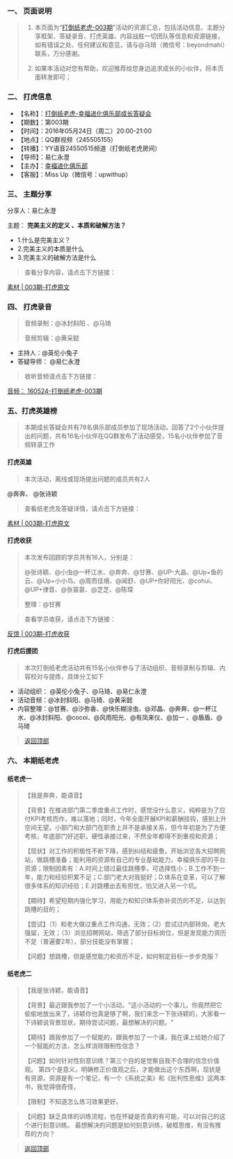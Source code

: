 

### 一、 页面说明
> 1. 本页面为“[打倒纸老虎-003期](http://book.upwith.me/u/zhilaohu/Zhilaohu/003_zlh/003_collection.html)”活动的资源汇总，包括活动信息、主题分享框架、答疑录音、打虎英雄、内容战胜一切团队等信息和资源链接，如有错误之处、任何建议和意见，请与@马琦（微信号：beyondmahi）联系，万分感谢。
> 
> 2. 如果本活动对您有帮助，欢迎推荐给您身边追求成长的小伙伴，将本页面转发即可；


### 二、 打虎信息

- 【名称】：[打倒纸老虎-幸福进化俱乐部成长答疑会](http://book.upwith.me/u/zhilaohu/Zhilaohu/)
- 【期数】：第003期
- 【时间】：2016年05月24日（周二）20:00-21:00
- 【地点】：QQ群视频（245505155）
- 【转播】：YY语音24550515频道（打倒纸老虎房间）
- 【导师】：易仁永澄
- 【主办】：[幸福进化俱乐部](http://upwith.me)
- 【客服】：Miss Up（微信号：upwithup）


### 三、 主题分享

分享人：易仁永澄

主题： **完美主义的定义 、本质和破解方法？**

- 1.什么是完美主义？
- 2.完美主义的本质是什么
- 3.完美主义的破解方法是什么


> 查看分享内容，请点击下方链接：

[素材 | 003期-打虎原文](http://book.upwith.me/u/zhilaohu/Zhilaohu/003_zlh/003_material.html)

### 四、 打虎录音
> 音频录制：@冰封斜阳 、@马琦
> 
> 音频剪辑：@黄采懿

- 主持人：@英伦小兔子
- 答疑导师： @易仁永澄

> 收听音频请点击下方链接：

[音频： 160524-打倒纸老虎-003期](http://www.ximalaya.com/12605301/sound/16254663)

### 五、打虎英雄榜

> 本期成长答疑会共有78名俱乐部成员参加了现场活动，回答了2个小伙伴提出的问题，共有16名小伙伴在QQ群发布了活动感受，15名小伙伴参加了音频转录工作

#### 打虎英雄

> 本次活动，离线或现场提出问题的成员共有2人

@奔奔、 @张诗颖

> 查看纸老虎及答疑详情，请点击下方链接：
> 
[素材 | 003期-打虎原文](http://book.upwith.me/u/zhilaohu/Zhilaohu/003_zlh/003_material.html)

#### 打虎收获
> 本次发布回顾的学员共有16人，分别是：
> 
> @张诗颖、@小虫@一杯江水、@奔奔、@甘赛、@UP-大晶、@Up+鱼的云、@Up+小小鸟、@周而佳境、@闻舒、@UP+你好阳光、@cohui、@UP+律音、@张苗苗、@芝芝、@陈琛
> 
> 整理：@甘赛

> 查看学员收获，请点击下方链接：

 [反馈 | 003期-打虎收获](http://book.upwith.me/u/zhilaohu/Zhilaohu/003_zlh/003_gain.html)


#### 打虎后援团

>本次打倒纸老虎活动共有15名小伙伴参与了活动组织、音频录制与剪辑、内容校对与提炼，具体分工如下

- 活动组织： @英伦小兔子、@马琦、@易仁永澄
- 活动音频：@冰封斜阳、@马琦、@黄采懿
- 内容整理：@甘赛、@沙弥香、@快乐糊涂虫、@邓晶、@奔奔、@一杯江水、@冰封斜阳、@cocoi、@风雨阳光、@有凤来仪、@加一 、@盾盾、@马琦 


> [返回顶部](http://book.upwith.me/u/zhilaohu/Zhilaohu/003_zlh/003_collection.html)



### 六、 本期纸老虎

#### 纸老虎一

>【我是奔奔，能语音】
>
>【背景】在推进部门第二季度重点工作时，感觉没什么意义，纯粹是为了应付KPI考核而作，难以落地；同时，今年全面开展KPI和薪酬挂钩，感到上升空间无望。小部门和大部门在职责上并不是承接关系，但今年初是为了方便考核，年底部门好述职，硬性承接过来，不然全年都得不到重视和资源；
>
>【现状】对工作的积极性不断下降，感到纠结和疲惫，开始浏览各大招聘网站，做跳槽准备；能利用的资源有自己的专业基础能力，幸福俱乐部的平台资源；限制因素有：A.时间上错过最佳跳槽季，可选择性小；B.工作不到一年，能力和经验积累不足；C.部门老大对我挺好；D.体系在变革，可以了解很多体系的知识经验；E.对跳槽出去有担忧，怕又进入另一个坑。
>
>【期待】希望短期内强化学习，用能力和知识体系弥补资历的不足，以达到跳槽的目的；
>
>【尝试】（1）和老大做过重点工作沟通，无效；（2）尝试过内部转岗，老大强留，无效；（3）浏览招聘网站，筛选了部分目标岗位，但是发现能力资历不足（普遍要2年），部分技能没有掌握；
>
>【问题】想跳槽，但是感觉能力和资历不足，如何制定目标一步步克服？


#### 纸老虎二

>【我是张诗颖，能语音】
> 
>【背景】最近跟我参加了一个小活动。"这小活动的一个事儿，你竟然把它偷偷地放出来了，诗颖你也真是够了啊，我们来念一下张诗颖的，大家看一下诗颖说背景现状，期待尝试问题，最想解决的问题。"
> 
>【期待】跟我参加了一个赋能的，跟我参加了一个课，我在课上给她介绍了一个赋能的方法，怎么样消除限制性信念？
> 
>【问题】如何针对性刻意训练？第三个目的是觉察自我不合理的信念价值观。 第四个是意义，明确修正价值观之后，才能做出这个东西啊，现状是有资源，资源是有一个笔记，有一个《系统之美》和《批判性思维》这两本书，我觉得很奇怪，
> 
>【限制】不知道怎么练习效果更好。
 
>【问题】缺乏具体的训练流程，也在怀疑是否真的有可能，可以对自己的这个进行刻意训练。
最想解决的问题是如何刻意训练，破框思维，有没有推荐的方向？

> [返回顶部](http://book.upwith.me/u/zhilaohu/Zhilaohu/003_zlh/003_collection.html)

